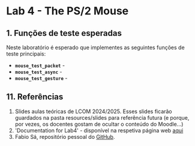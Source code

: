 # Lab 4 - The PS/2 Mouse

## 1. Funções de teste esperadas

Neste laboratório é esperado que implementes as seguintes funções de teste principais:
- **`mouse_test_packet`** -
- **`mouse_test_async`** -
- **`mouse_test_gesture`** -



























## 11. Referências

1. Slides aulas teóricas de LCOM 2024/2025. Esses slides ficarão guardados na pasta resources/slides para referência futura (e porque, por vezes, os docentes gostam de ocultar o conteúdo do Moodle...)
2. 'Documentation for Lab4' - disponível na respetiva página web [aqui](https://pages.up.pt/~up722898/aulas/lcom2425/lab4/lab4.html)
3. Fabio Sá, repositório pessoal do [GitHub](https://github.com/Fabio-A-Sa/Y2S2-LabComputadores/tree/main/Labs/lab2#para-configurar-o-timer---configuration-command).